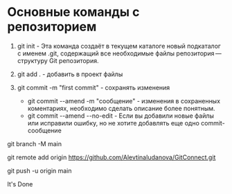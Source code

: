 # Основные команды с репозиторием

1. git init - Эта команда создаёт в текущем каталоге новый подкаталог с именем .git, содержащий все необходимые файлы репозитория — структуру Git репозитория. 

2. git add . - добавить в проект файлы 

3. git commit -m "first commit" - сохранять изменения

   * git commit --amend -m "сообщение" - изменения в сохраненных коментариях, необходимо сделать описание более понятным.
   *  git commit --amend --no-edit - Если вы добавили новые файлы или исправили ошибку, но не хотите добавлять еще одно commit-сообщение

git branch -M main

git remote add origin https://github.com/AlevtinaIudanova/GitConnect.git

git push -u origin main

It's Done

